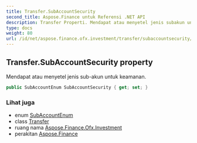 ```yaml
---
title: Transfer.SubAccountSecurity
second_title: Aspose.Finance untuk Referensi .NET API
description: Transfer Properti. Mendapat atau menyetel jenis subakun untuk keamanan.
type: docs
weight: 80
url: /id/net/aspose.finance.ofx.investment/transfer/subaccountsecurity/
---
```

## Transfer.SubAccountSecurity property

Mendapat atau menyetel jenis sub-akun untuk keamanan.

```csharp
public SubAccountEnum SubAccountSecurity { get; set; }
```

### Lihat juga

* enum [SubAccountEnum](../../subaccountenum/)
* class [Transfer](../)
* ruang nama [Aspose.Finance.Ofx.Investment](../../transfer/)
* perakitan [Aspose.Finance](../../../)


